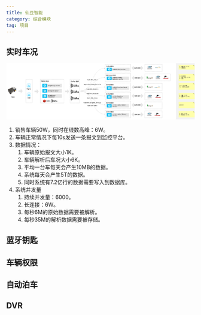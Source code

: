```yaml
---
title: 仙豆智能
category: 综合模块
tag: 项目
---
```


## 实时车况
![车辆监控架构图](/img/posts/车辆监控平台架构.png)

1. 销售车辆50W，同时在线数高峰：6W。
2. 车辆正常情况下每10s发送一条报文到监控平台。
3. 数据情况：
    1. 车辆原始报文大小1K。
    2. 车辆解析后车况大小6K。
    3. 平均一台车每天会产生10MB的数据。
    4. 系统每天会产生5T的数据。
    5. 同时系统有7.2亿行的数据需要写入到数据库。
4. 系统并发量
    1. 持续并发量：6000。
    2. 长连接：6W。
    3. 每秒6M的原始数据需要被解析。
    4. 每秒35M的解析数据需要被存储。

## 蓝牙钥匙

## 车辆权限

## 自动泊车

## DVR



